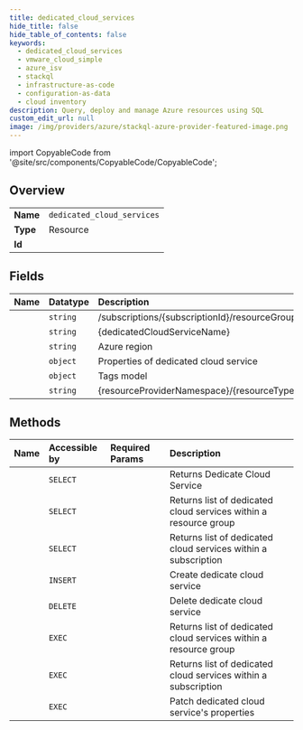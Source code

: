 ```yaml
---
title: dedicated_cloud_services
hide_title: false
hide_table_of_contents: false
keywords:
  - dedicated_cloud_services
  - vmware_cloud_simple
  - azure_isv    
  - stackql
  - infrastructure-as-code
  - configuration-as-data
  - cloud inventory
description: Query, deploy and manage Azure resources using SQL
custom_edit_url: null
image: /img/providers/azure/stackql-azure-provider-featured-image.png
---
```


import CopyableCode from '@site/src/components/CopyableCode/CopyableCode';




## Overview
<table><tbody>
<tr><td><b>Name</b></td><td><code>dedicated_cloud_services</code></td></tr>
<tr><td><b>Type</b></td><td>Resource</td></tr>
<tr><td><b>Id</b></td><td><CopyableCode code="azure_isv.vmware_cloud_simple.dedicated_cloud_services" /></td></tr>
</tbody></table>

## Fields
| Name | Datatype | Description |
|:-----|:---------|:------------|
| <CopyableCode code="id" /> | `string` | /subscriptions/&#123;subscriptionId&#125;/resourceGroups/&#123;resourceGroupName&#125;/providers/&#123;resourceProviderNamespace&#125;/dedicatedCloudServices/&#123;dedicatedCloudServiceName&#125; |
| <CopyableCode code="name" /> | `string` | &#123;dedicatedCloudServiceName&#125; |
| <CopyableCode code="location" /> | `string` | Azure region |
| <CopyableCode code="properties" /> | `object` | Properties of dedicated cloud service |
| <CopyableCode code="tags" /> | `object` | Tags model |
| <CopyableCode code="type" /> | `string` | &#123;resourceProviderNamespace&#125;/&#123;resourceType&#125; |
## Methods
| Name | Accessible by | Required Params | Description |
|:-----|:--------------|:----------------|:------------|
| <CopyableCode code="get" /> | `SELECT` | <CopyableCode code="api-version, dedicatedCloudServiceName, resourceGroupName, subscriptionId" /> | Returns Dedicate Cloud Service |
| <CopyableCode code="list_by_resource_group" /> | `SELECT` | <CopyableCode code="api-version, resourceGroupName, subscriptionId" /> | Returns list of dedicated cloud services within a resource group |
| <CopyableCode code="list_by_subscription" /> | `SELECT` | <CopyableCode code="api-version, subscriptionId" /> | Returns list of dedicated cloud services within a subscription |
| <CopyableCode code="create_or_update" /> | `INSERT` | <CopyableCode code="api-version, dedicatedCloudServiceName, resourceGroupName, subscriptionId, data__location" /> | Create dedicate cloud service |
| <CopyableCode code="delete" /> | `DELETE` | <CopyableCode code="api-version, dedicatedCloudServiceName, resourceGroupName, subscriptionId" /> | Delete dedicate cloud service |
| <CopyableCode code="_list_by_resource_group" /> | `EXEC` | <CopyableCode code="api-version, resourceGroupName, subscriptionId" /> | Returns list of dedicated cloud services within a resource group |
| <CopyableCode code="_list_by_subscription" /> | `EXEC` | <CopyableCode code="api-version, subscriptionId" /> | Returns list of dedicated cloud services within a subscription |
| <CopyableCode code="update" /> | `EXEC` | <CopyableCode code="api-version, dedicatedCloudServiceName, resourceGroupName, subscriptionId" /> | Patch dedicated cloud service's properties |

